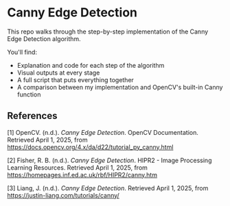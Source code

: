 # Canny Edge Detection

This repo walks through the step-by-step implementation of the Canny Edge Detection algorithm.

You'll find:
- Explanation and code for each step of the algorithm  
- Visual outputs at every stage  
- A full script that puts everything together  
- A comparison between my implementation and OpenCV's built-in Canny function  


## References

[1] OpenCV. (n.d.). *Canny Edge Detection*. OpenCV Documentation. Retrieved April 1, 2025, from https://docs.opencv.org/4.x/da/d22/tutorial_py_canny.html

[2] Fisher, R. B. (n.d.). *Canny Edge Detection*. HIPR2 - Image Processing Learning Resources. Retrieved April 1, 2025, from https://homepages.inf.ed.ac.uk/rbf/HIPR2/canny.htm

[3] Liang, J. (n.d.). *Canny Edge Detection*. Retrieved April 1, 2025, from https://justin-liang.com/tutorials/canny/

